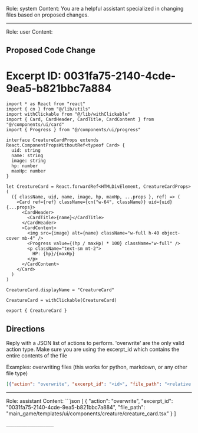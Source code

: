 Role: system
Content: You are a helpful assistant specialized in changing files based on proposed changes.
__________________
Role: user
Content: 
## Proposed Code Change
# Excerpt ID: 0031fa75-2140-4cde-9ea5-b821bbc7a884
```main_game/templates/ui/components/creature/creature_card.tsx
import * as React from "react"
import { cn } from "@/lib/utils"
import withClickable from "@/lib/withClickable"
import { Card, CardHeader, CardTitle, CardContent } from "@/components/ui/card"
import { Progress } from "@/components/ui/progress"

interface CreatureCardProps extends React.ComponentPropsWithoutRef<typeof Card> {
  uid: string
  name: string
  image: string
  hp: number
  maxHp: number
}

let CreatureCard = React.forwardRef<HTMLDivElement, CreatureCardProps>(
  ({ className, uid, name, image, hp, maxHp, ...props }, ref) => (
    <Card ref={ref} className={cn("w-64", className)} uid={uid} {...props}>
      <CardHeader>
        <CardTitle>{name}</CardTitle>
      </CardHeader>
      <CardContent>
        <img src={image} alt={name} className="w-full h-40 object-cover mb-4" />
        <Progress value={(hp / maxHp) * 100} className="w-full" />
        <p className="text-sm mt-2">
          HP: {hp}/{maxHp}
        </p>
      </CardContent>
    </Card>
  )
)

CreatureCard.displayName = "CreatureCard"

CreatureCard = withClickable(CreatureCard)

export { CreatureCard }
```

## Directions
Reply with a JSON list of actions to perform. 'overwrite' are the only valid action type. 
Make sure you are using the excerpt_id which contains the entire contents of the file

Examples:
overwriting files (this works for python, markdown, or any other file type)
```json output_example1
[{"action": "overwrite", "excerpt_id": "<id>", "file_path": "<relative file path>"}]
```

__________________
Role: assistant
Content: ```json
[
    {
        "action": "overwrite",
        "excerpt_id": "0031fa75-2140-4cde-9ea5-b821bbc7a884",
        "file_path": "main_game/templates/ui/components/creature/creature_card.tsx"
    }
]
```
__________________
